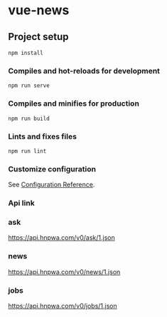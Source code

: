 # vue-news

## Project setup

```
npm install
```

### Compiles and hot-reloads for development

```
npm run serve
```

### Compiles and minifies for production

```
npm run build
```

### Lints and fixes files

```
npm run lint
```

### Customize configuration

See [Configuration Reference](https://cli.vuejs.org/config/).

### Api link

### ask

https://api.hnpwa.com/v0/ask/1.json

### news

https://api.hnpwa.com/v0/news/1.json

### jobs

https://api.hnpwa.com/v0/jobs/1.json
